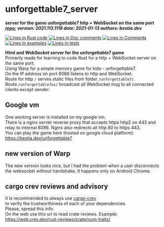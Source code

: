 [//]: # (auto_md_to_doc_comments segment start A)

# unforgettable7_server

[//]: # (auto_cargo_toml_to_md start)

**server for the game unforgettable7 http + WebSocket on the same port**  
***[repo](https://github.com/bestia-dev/unforgettable7_game); version: 2021.113.1118  date: 2021-01-13 authors: bestia.dev***  

[//]: # (auto_cargo_toml_to_md end)

[//]: # (auto_lines_of_code start)
[![Lines in Rust code](https://img.shields.io/badge/Lines_in_Rust-245-green.svg)](https://github.com/bestia-dev/unforgettable7_game/)
[![Lines in Doc comments](https://img.shields.io/badge/Lines_in_Doc_comments-51-blue.svg)](https://github.com/bestia-dev/unforgettable7_game/)
[![Lines in Comments](https://img.shields.io/badge/Lines_in_comments-78-purple.svg)](https://github.com/bestia-dev/unforgettable7_game/)
[![Lines in examples](https://img.shields.io/badge/Lines_in_examples-0-yellow.svg)](https://github.com/bestia-dev/unforgettable7_game/)
[![Lines in tests](https://img.shields.io/badge/Lines_in_tests-0-orange.svg)](https://github.com/bestia-dev/unforgettable7_game/)

[//]: # (auto_lines_of_code end)

**Html and WebSocket server for the unforgettable7 game**  
Primarily made for learning to code Rust for a http + WebSocket server on the same port.  
Using Warp for a simple memory game for kids - unforgettable7.  
On the IP address on port 8086 listens to http and WebSocket.  
Route for http `/` serves static files from folder `/unforgettable7/`.  
Route `/unforgettable7ws/` broadcast all WebSocket msg to all connected clients except sender.  

## Google vm

One working server is installed on my google vm.  
There is a nginx server reverse proxy that accepts https http2 on 443 and relay to internal 8086.
Nginx also redirects all http 80 to https 443.  
You can play the game here (hosted on google cloud platform):  
<https://bestia.dev/unforgettable7>  

## new version of Warp

The new version looks nice, but I had the problem when a user disconnects the websocket without handshake. It happens only on Android Chrome.  

## cargo crev reviews and advisory

It is recommended to always use [cargo-crev](https://github.com/crev-dev/cargo-crev)  
to verify the trustworthiness of each of your dependencies.  
Please, spread this info.  
On the web use this url to read crate reviews. Example:  
<https://web.crev.dev/rust-reviews/crate/num-traits/>  

[//]: # (auto_md_to_doc_comments segment end A)
